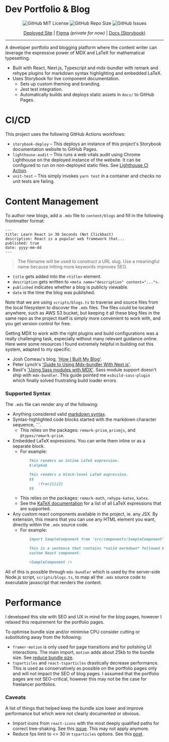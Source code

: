# Dev Portfolio & Blog

<p align="center">
    <img src="https://img.shields.io/github/license/Tymotex/timz.dev" alt="GitHub MIT License" >
    <img src="https://img.shields.io/github/repo-size/Tymotex/timz.dev" alt="GitHub Repo Size" >
    <img src="https://img.shields.io/github/issues/Tymotex/timz.dev" alt="GitHub Issues" >
</p>

<p align="center">
    <a href="https://timz.dev">Deployed Site</a> |
    <a href="https://www.figma.com/file/kSDFLWSycGG4lXjn0seVv3/timz.dev-Blog-Design?node-id=0%3A1">Figma</a> <em>(private for now)</em> | 
    <a href="https://tymotex.github.io/timz.dev/">Docs (Storybook)</a>
</p>
 
---

A developer portfolio and blogging platform where the content writer can
leverage the expressive power of MDX and LaTeX for mathematical typesetting.

- Built with React, Next.js, Typescript and mdx-bundler with remark and rehype
  plugins for markdown syntax highlighting and embedded LaTeX.
- Uses Storybook for live component documentation.
    - Sets up custom theming and branding.
    - Jest test integration.
    - Automatically builds and deploys static assets in `docs/` to GitHub Pages.

# CI/CD

This project uses the following GitHub Actions workflows:
- `storybook-deploy` &ndash; This deploys an instance of this project's Storybook documentation website
    to GitHub Pages.
- `lighthouse-audit` &ndash; This runs a web vitals audit using Chrome Lighthouse on the deployed
    instance of the website. It can be configured to run on non-deployed static
    files. See [Lighthouse CI Action](https://github.com/marketplace/actions/lighthouse-ci-action).
- `unit-test` &ndash; This simply invokes `yarn test` in a container and checks no unit tests are
    failing.

# Content Management

To author new blogs, add a `.mdx` file to `content/blogs` and fill in the
following frontmatter format:

```
---
title: Learn React in 30 Seconds (Not Clickbait)
description: React is a popular web framework that...
published: true
date: yyyy-mm-dd
---
```
> The filename will be used to construct a URL slug. Use a meaningful name
  because hitting more keywords improves SEO.
- `title` gets added into the `<title>` element.
- `description` gets written to `<meta name="description" content="...">`.
- `published` indicates whether a blog is publicly viewable.
- `date` is the time the blog was published.

Note that we are using `scripts/blogs.ts` to traverse and source files from the
local filesystem to discover the `.mdx` files. The files could be located
anywhere, such as AWS S3 bucket, but keeping it all these blog files in the
same repo as the project itself is simply more convenient to work with, and you
get version control for free.

Getting MDX to work with the right plugins and build configurations was a really
challenging task, especially without many relevant guidance online. Here were
some resources I found extremely helpful in building out this system, adapted to
my specific: 
- Josh Comeau's blog, ['How I Built My Blog'](https://www.joshwcomeau.com/blog/how-i-built-my-blog/).
- Peter Lynch's ['Guide to Using Mdx-bundler With Next.js'](https://www.peterlunch.com/blog/mdx-bundler-beginners).
- Basil's ['Using Sass modules with MDX'](https://www.qbasil.dev/blog/mdx-w-scss).
  Sass module support doesn't ship with `mdx-bundler`. This guide pointed me
  `esbuild-sass-plugin` which finally solved frustrating build loader errors.

### Supported Syntax

The `.mdx` file can render any of the following:
* Anything considered valid [markdown syntax](https://www.markdownguide.org/cheat-sheet/).
* Syntax-highlighted code blocks started with the markdown character sequence, ```.
    - This relies on the packages: `remark-prism`, `prismjs`, and `@types/remark-prism`.
* Embedded LaTeX expressions. You can write them inline or as a separate block.
    - For example:
        ```md
            This renders an inline LaTeX expression.
            $\alpha$  

            This renders a block-level LaTeX expression.
            $$
                \frac{1}{2}
            $$
        ```
    - This relies on the packages: `remark-math`, `rehype-katex`, `katex`.
    - See the [KaTeX documentation](https://katex.org/docs/supported.html) for a
      list of all LaTeX expressions that are supported.
* Any custom react components available in the project, ie. any JSX. By
  extension, this means that you can use any HTML element you want, directly
  within the `.mdx` source code.
    - For example:
        ```md
            import SampleComponent from 'src/components/SampleComponent';

            This is a sentence that contains *valid markdown* followed by a 
            custom React component.

            <SampleComponent />
        ```
All of this is possible through `mdx-bundler` which is used by the server-side
Node.js script, `scripts/blogs.ts`, to map all the `.mdx` source code to
executable javascript that renders the content.

# Performance

I developed this site with SEO and UX in mind for the blog pages, however I
relaxed this requirement for the portfolio pages.

To optimise bundle size and/or minimise CPU consider cutting or substituting
away from the following:
- `framer-motion` is only used for page transitions and for polishing UI
  interactions. The main import, `motion` adds about 25kb to the bundle size.
  See [reduce bundle size](https://www.framer.com/docs/guide-reduce-bundle-size/).
- `tsparticles` and `react-tsparticles` drastically decrease performance. This
  is used as conservatively as possible on the portfolio pages only and will
  not impact the SEO of blog pages. I assumed that the portfolio pages are not
  SEO-critical, however this may not be the case for freelancer portfolios.

### Caveats
A list of things that helped keep the bundle size lower and improve performance
but which were not clearly documented or obvious.

- Import icons from `react-icons` with the most deeply qualified paths for correct tree-shaking. See this [issue](https://github.com/react-icons/react-icons/issues/154). This may not apply anymore.
- Reduce fps limit to <= 30 in `tsparticles` options. See this [post](https://stackoverflow.com/questions/59268732/optimise-particles-js-background-to-avoid-high-cpu-usage).
